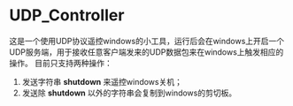 # UDP_Controller
这是一个使用UDP协议遥控windows的小工具，运行后会在windows上开启一个UDP服务端，用于接收任意客户端发来的UDP数据包来在windows上触发相应的操作。
目前只支持两种操作： 
1. 发送字符串 **shutdown** 来遥控windows关机； 
2. 发送除 **shutdown** 以外的字符串会复制到windows的剪切板。